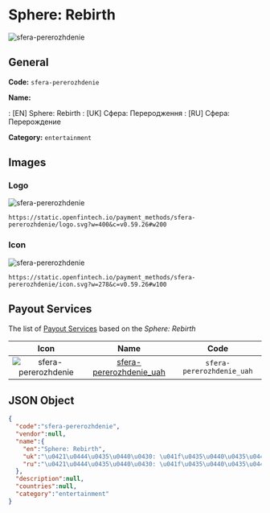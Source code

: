 
# Sphere: Rebirth 
![sfera-pererozhdenie](https://static.openfintech.io/payment_methods/sfera-pererozhdenie/logo.svg?w=400&c=v0.59.26#w200)  

## General 
**Code:** `sfera-pererozhdenie` 
 
**Name:** 
 
:	[EN] Sphere: Rebirth 
:	[UK] Сфера: Переродження 
:	[RU] Сфера: Перерождение 
 
**Category:** `entertainment` 
 

## Images 

### Logo 
![sfera-pererozhdenie](https://static.openfintech.io/payment_methods/sfera-pererozhdenie/logo.svg?w=400&c=v0.59.26#w200)  

```
https://static.openfintech.io/payment_methods/sfera-pererozhdenie/logo.svg?w=400&c=v0.59.26#w200
```  

### Icon 
![sfera-pererozhdenie](https://static.openfintech.io/payment_methods/sfera-pererozhdenie/icon.svg?w=278&c=v0.59.26#w100)  

```
https://static.openfintech.io/payment_methods/sfera-pererozhdenie/icon.svg?w=278&c=v0.59.26#w100
```  

## Payout Services 
 
The list of [Payout Services](/payout-services/) based on the _Sphere: Rebirth_ 

|Icon|Name|Code| 
|:---:|:---:|:---:| 
|![sfera-pererozhdenie](https://static.openfintech.io/payout_methods/sfera-pererozhdenie/icon.png?w=278&c=v0.59.26#w40) |[sfera-pererozhdenie_uah](/payout-services/sfera-pererozhdenie_uah/)|`sfera-pererozhdenie_uah`| 
 

## JSON Object 

```json
{
  "code":"sfera-pererozhdenie",
  "vendor":null,
  "name":{
    "en":"Sphere: Rebirth",
    "uk":"\u0421\u0444\u0435\u0440\u0430: \u041f\u0435\u0440\u0435\u0440\u043e\u0434\u0436\u0435\u043d\u043d\u044f",
    "ru":"\u0421\u0444\u0435\u0440\u0430: \u041f\u0435\u0440\u0435\u0440\u043e\u0436\u0434\u0435\u043d\u0438\u0435"
  },
  "description":null,
  "countries":null,
  "category":"entertainment"
}
```  
